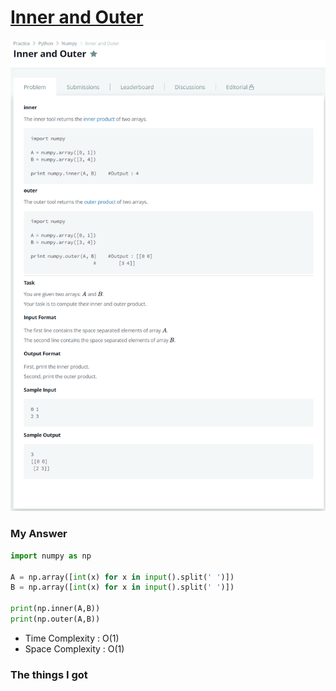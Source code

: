 # [Inner and Outer](https://www.hackerrank.com/challenges/np-inner-and-outer/problem)

![image](Problem.png)



### My Answer

```python
import numpy as np

A = np.array([int(x) for x in input().split(' ')])
B = np.array([int(x) for x in input().split(' ')])

print(np.inner(A,B))
print(np.outer(A,B))
```

* Time Complexity : O(1)
* Space Complexity : O(1)



### The things I got
